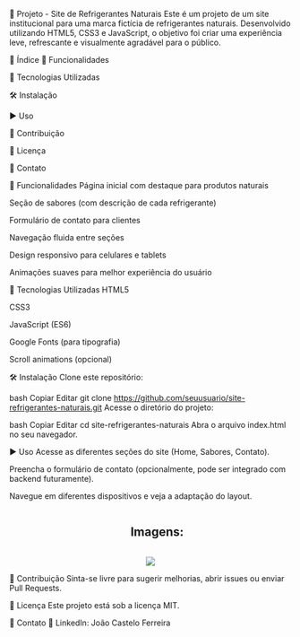 🥤 Projeto - Site de Refrigerantes Naturais
Este é um projeto de um site institucional para uma marca fictícia de refrigerantes naturais.
Desenvolvido utilizando HTML5, CSS3 e JavaScript, o objetivo foi criar uma experiência leve, refrescante e visualmente agradável para o público.

📑 Índice
🎯 Funcionalidades

🚀 Tecnologias Utilizadas

🛠️ Instalação

▶️ Uso

🤝 Contribuição

📝 Licença

📎 Contato

🎯 Funcionalidades
Página inicial com destaque para produtos naturais

Seção de sabores (com descrição de cada refrigerante)

Formulário de contato para clientes

Navegação fluida entre seções

Design responsivo para celulares e tablets

Animações suaves para melhor experiência do usuário

🚀 Tecnologias Utilizadas
HTML5

CSS3

JavaScript (ES6)

Google Fonts (para tipografia)

Scroll animations (opcional)

🛠️ Instalação
Clone este repositório:

bash
Copiar
Editar
git clone https://github.com/seuusuario/site-refrigerantes-naturais.git
Acesse o diretório do projeto:

bash
Copiar
Editar
cd site-refrigerantes-naturais
Abra o arquivo index.html no seu navegador.

▶️ Uso
Acesse as diferentes seções do site (Home, Sabores, Contato).

Preencha o formulário de contato (opcionalmente, pode ser integrado com backend futuramente).

Navegue em diferentes dispositivos e veja a adaptação do layout.
<div id="user-content-toc">
  <ul align="center">
    <h2 style="display: inline-block">Imagens:</h2>
  </ul>
</div>

<div align="center"> 
  <img src="https://i.postimg.cc/9QT91d1x/Screenshot-1.png">
</div>

🤝 Contribuição
Sinta-se livre para sugerir melhorias, abrir issues ou enviar Pull Requests.

📝 Licença
Este projeto está sob a licença MIT.

📎 Contato
🔗 LinkedIn: João Castelo Ferreira
